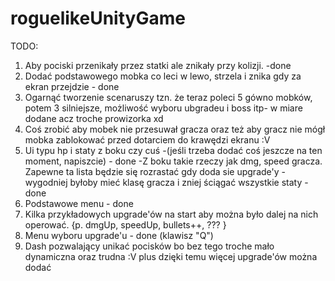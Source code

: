 # roguelikeUnityGame

TODO:
1) Aby pociski przenikały przez statki ale znikały przy kolizji. -done
2) Dodać podstawowego mobka co leci w lewo, strzela i znika gdy za ekran przejdzie - done
3) Ogarnąć tworzenie scenaruszy tzn. że teraz poleci 5 gówno mobków, potem 3 silniejsze, możliwość wyboru ubgradeu i boss itp- w miare dodane acz troche prowizorka xd
4) Coś zrobić aby mobek nie przesuwał gracza oraz też aby gracz nie mógł mobka zablokować przed dotarciem do krawędzi ekranu :V
5) Ui typu hp i staty z boku czy cuś -(jeśli trzeba dodać coś jeszcze na ten moment, napiszcie) - done 
  -Z boku takie rzeczy jak dmg, speed gracza. Zapewne ta lista będzie się rozrastać gdy doda sie upgrade'y - wygodniej byłoby mieć klasę gracza i zniej ściągać wszystkie staty - done
6) Podstawowe menu - done 
7) Kilka przykładowych upgrade'ów na start aby można było dalej na nich operować. {p. dmgUp, speedUp, bullets++, ??? }
8) Menu wyboru upgrade'u - done (klawisz "Q")
9) Dash pozwalający unikać pocisków bo bez tego troche mało dynamiczna oraz trudna :V plus dzięki temu więcej upgrade'ów można dodać
